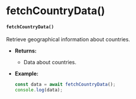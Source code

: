 # fetchCountryData()

#### `fetchCountryData()`

Retrieve geographical information about countries.

* **Returns:**
  * Data about countries.
*   **Example:**

    ```javascript
    const data = await fetchCountryData();
    console.log(data);
    ```
